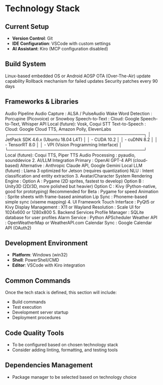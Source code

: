 # Technology Stack

## Current Setup
- **Version Control**: Git
- **IDE Configuration**: VSCode with custom settings
- **AI Assistant**: Kiro (MCP configuration disabled)

## Build System
Linux-based embedded OS or Android AOSP
OTA (Over-The-Air) update capability
Rollback mechanism for failed updates
Security patches every 90 days

## Frameworks & Libraries
Audio Pipeline
Audio Capture
: ALSA / PulseAudio
Wake Word Detection
: Porcupine (Picovoice) or Snowboy
Speech-to-Text
:
Cloud: Google Speech-to-Text, Whisper API
Local (future): Vosk, Coqui STT
Text-to-Speech
:
Cloud: Google Cloud TTS, Amazon Polly, ElevenLabs
┌─────────────────────────────────────────────┐
│ JetPack SDK 4.6.x (Ubuntu 18.04 L4T) │
│ - CUDA 10.2 │
│ - cuDNN 8.2 │
│ - TensorRT 8.0 │
│ - VPI (Vision Programming Interface) │
└─────────────────────────────────────────────┘
Local (future): Coqui TTS, Piper TTS
Audio Processing
: pyaudio, sounddevice
2. AI/LLM Integration
Primary
: OpenAI GPT-4 API (cloud-based)
Alternative
: Anthropic Claude API, Google Gemini
Local LLM (future)
: Llama 3 optimized for Jetson (requires quantization)
NLU
: Intent classification and entity extraction
3. Avatar/Character System
Rendering Engine
:
Option A
: Pygame (2D sprites, fastest to develop)
Option B
: Unity3D (2D/3D, more polished but heavier)
Option C
: Kivy (Python-native, good for prototyping)
Recommended for Beta
: Pygame for speed
Animation
: Sprite sheets with frame-based animation
Lip Sync
: Phoneme-based simple sync (viseme mapping)
4. UI Framework
Touch Interface
: PyQt5 or Kivy
Display Management
: X11 or Wayland
Resolution
: Scale UI for 1024x600 or 1280x800
5. Backend Services
Profile Manager
: SQLite database for user profiles
Alarm Service
: Python APScheduler
Weather API
: OpenWeatherMap or WeatherAPI.com
Calendar Sync
: Google Calendar API (OAuth2)

## Development Environment
- **Platform**: Windows (win32)
- **Shell**: PowerShell/CMD
- **Editor**: VSCode with Kiro integration

## Common Commands
Once the tech stack is defined, this section will include:
- Build commands
- Test execution
- Development server startup
- Deployment procedures

## Code Quality Tools
- To be configured based on chosen technology stack
- Consider adding linting, formatting, and testing tools

## Dependencies Management
- Package manager to be selected based on technology choice